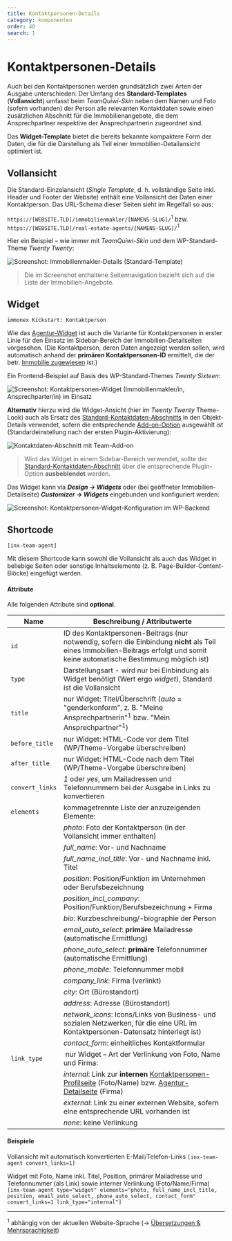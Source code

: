 ```yaml
---
title: Kontaktpersonen-Details
category: komponenten
order: 40
search: 1
---
```


# Kontaktpersonen-Details

Auch bei den Kontaktpersonen werden grundsätzlich zwei Arten der Ausgabe unterschieden: Der Umfang des **Standard-Templates** (**Vollansicht**) umfasst beim <i>TeamQuiwi-Skin</i> neben dem Namen und Foto (sofern vorhanden) der Person alle relevanten Kontaktdaten sowie einen zusätzlichen Abschnitt für die Immobilienangebote, die dem Ansprechpartner respektive der Ansprechpartnerin zugeordnet sind.

Das **Widget-Template** bietet die bereits bekannte kompaktere Form der Daten, die für die Darstellung als Teil einer Immobilien-Detailansicht optimiert ist.

## Vollansicht

Die Standard-Einzelansicht (<i>Single Template</i>, d. h. vollständige Seite inkl. Header und Footer der Website) enthält eine Vollansicht der Daten einer Kontaktperson. Das URL-Schema dieser Seiten sieht im Regelfall so aus:

`https://[WEBSITE.TLD]/immobilienmakler/[NAMENS-SLUG]/`<sup>1</sup> bzw. `https://[WEBSITE.TLD]/real-estate-agents/[NAMENS-SLUG]/`<sup>1</sup>

Hier ein Beispiel – wie immer mit <i>TeamQuiwi-Skin</i> und dem WP-Standard-Theme <i>Twenty Twenty</i>:

![Screenshot: Immobilienmakler-Details (Standard-Template)](../assets/scst-fe-agent-details-1.jpg)

> Die im Screenshot enthaltene Seitennavigation bezieht sich auf die Liste der Immobilien-Angebote.

## Widget

`immonex Kickstart: Kontaktperson`

Wie das [Agentur-Widget](agentur-details.html#Widget) ist auch die Variante für Kontaktpersonen in erster Linie für den Einsatz im Sidebar-Bereich der Immobilien-Detailseiten vorgesehen. (Die Kontaktperson, deren Daten angezeigt werden sollen, wird automatisch anhand der **primären Kontaktpersonen-ID** ermittelt, die der betr. [Immobilie zugewiesen](../beitragsarten.html#Kontaktperson-Agentur-gt-Immobilie) ist.)

Ein Frontend-Beispiel auf Basis des WP-Standard-Themes <i>Twenty Sixteen</i>:

![Screenshot: Kontaktpersonen-Widget (Immobilienmakler/in, Ansprechparter/in) im Einsatz](../assets/scst-fe-agent-widget-1.gif)

**Alternativ** hierzu wird die Widget-Ansicht (hier im <i>Twenty Twenty</i> Theme-Look) auch als Ersatz des [Standard-Kontaktdaten-Abschnitts](../schnellstart/einrichtung.html#Anpassung-des-Standard-Kontaktabschnitts) in den Objekt-Details verwendet, sofern die entsprechende [Add-on-Option](../schnellstart/einrichtung.html#Anpassung-des-Standard-Kontaktabschnitts) ausgewählt ist (Standardeinstellung nach der ersten Plugin-Aktivierung):

![Kontaktdaten-Abschnitt mit Team-Add-on](../assets/scst-contact-section-2.gif)

> Wird das Widget in einem Sidebar-Bereich verwendet, sollte der [Standard-Kontaktdaten-Abschnitt](../schnellstart/einrichtung.html#Anpassung-des-Standard-Kontaktabschnitts) über die entsprechende Plugin-Option **ausbeblendet** werden.

Das Widget kann via ***Design → Widgets*** oder (bei geöffneter Immobilien-Detailseite) ***Customizer → Widgets*** eingebunden und konfiguriert werden:

![Screenshot: Kontaktpersonen-Widget-Konfiguration im WP-Backend](../assets/scst-be-agent-widget-1.gif)

## Shortcode

`[inx-team-agent]`

Mit diesem Shortcode kann sowohl die Vollansicht als auch das Widget in beliebige Seiten oder sonstige Inhaltselemente (z. B. Page-Builder-Content-Blöcke) eingefügt werden.

#### Attribute

Alle folgenden Attribute sind **optional**.

| Name | Beschreibung / Attributwerte |
| ---- | ---------------------------- |
| `id` | ID des Kontaktpersonen-Beitrags (nur notwendig, sofern die Einbindung **nicht** als Teil eines Immobilien-Beitrags erfolgt und somit keine automatische Bestimmung möglich ist) |
| `type` | Darstellungsart - wird nur bei Einbindung als Widget benötigt (Wert ergo *widget*), Standard ist die Vollansicht |
| `title` | nur Widget: Titel/Überschrift (*auto* = "genderkonform", z. B. "Meine Ansprechpartnerin"<sup>1</sup> bzw. "Mein Ansprechpartner"<sup>1</sup>) |
| `before_title` | nur Widget: HTML-Code vor dem Titel (WP/Theme-Vorgabe überschreiben) |
| `after_title` | nur Widget: HTML-Code nach dem Titel (WP/Theme-Vorgabe überschreiben) |
| `convert_links` | *1* oder *yes*, um Mailadressen und Telefonnummern bei der Ausgabe in Links zu konvertieren |
| `elements` | kommagetrennte Liste der anzuzeigenden Elemente: |
| | *photo*: Foto der Kontaktperson (in der Vollansicht immer enthalten) |
| | *full_name*: Vor- und Nachname |
| | *full_name_incl_title*: Vor- und Nachname inkl. Titel |
| | *position*: Position/Funktion im Unternehmen oder Berufsbezeichnung |
| | *position_incl_company*: Position/Funktion/Berufsbezeichnung + Firma |
| | *bio*: Kurzbeschreibung/-biographie der Person |
| | *email_auto_select*: **primäre** Mailadresse (automatische Ermittlung) |
| | *phone_auto_select*: **primäre** Telefonnummer (automatische Ermittlung) |
| | *phone_mobile*: Telefonnummer mobil |
| | *company_link*: Firma (verlinkt) |
| | *city*: Ort (Bürostandort) |
| | *address*: Adresse (Bürostandort) |
| | *network_icons*: Icons/Links von Business- und sozialen Netzwerken, für die eine URL im Kontaktpersonen-Datensatz hinterlegt ist) |
| | *contact_form*: einheitliches Kontaktformular |
| `link_type` | nur Widget – Art der Verlinkung von Foto, Name und Firma: |
| | *internal*: Link zur **internen** [Kontaktpersonen-Profilseite](#Vollansicht) (Foto/Name) bzw. [Agentur-Detailseite](agentur-details.html#Vollansicht) (Firma) |
| | *external*: Link zu einer externen Website, sofern eine entsprechende URL  vorhanden ist |
| | *none*: keine Verlinkung |

#### Beispiele

Vollansicht mit automatisch konvertierten E-Mail/Telefon-Links
`[inx-team-agent convert_links=1]`

Widget mit Foto, Name inkl. Titel, Position, primärer Mailadresse und Telefonnummer (als Link) sowie interner Verlinkung (Foto/Name/Firma)
`[inx-team-agent type="widget" elements="photo, full_name_incl_title, position, email_auto_select, phone_auto_select, contact_form" convert_links=1 link_type="internal"]`

---

<sup>1</sup> abhängig von der aktuellen Website-Sprache (→ [Übersetzungen & Mehrsprachigkeit](../anpassung-erweiterung/uebersetzung-mehrsprachigkeit.html))